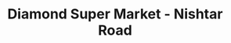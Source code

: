 ---
title: "Diamond Super Market - Nishtar Road"
url: /karachi/diamond-super-market-nishtar-road/
shop: supermarket
---